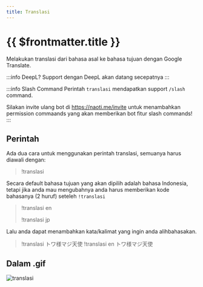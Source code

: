```yaml
---
title: Translasi
---
```


# {{ $frontmatter.title }}

Melakukan translasi dari bahasa asal ke bahasa tujuan dengan Google Translate.

:::info DeepL?
Support dengan DeepL akan datang secepatnya
:::

:::info Slash Command
Perintah `translasi` mendapatkan support `/slash` command.

Silakan invite ulang bot di https://naoti.me/invite untuk menambahkan permission commaands yang akan memberikan bot fitur slash commands!
:::

## Perintah
Ada dua cara untuk menggunakan perintah translasi, semuanya harus diawali dengan:

> !translasi

Secara default bahasa tujuan yang akan dipilih adalah bahasa Indonesia, tetapi jika anda mau mengubahnya anda harus memberikan kode bahasanya (2 huruf) seteleh `!translasi`

> !translasi en
> 
> !translasi jp

Lalu anda dapat menambahkan kata/kalimat yang ingin anda alihbahasakan.

> !translasi トワ様マジ天使
> !translasi en トワ様マジ天使

## Dalam .gif

![translasi](https://p.ihateani.me/jvmbpuog.gif)